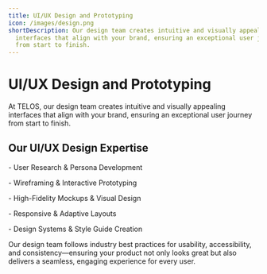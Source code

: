 ```yaml
---
title: UI/UX Design and Prototyping
icon: /images/design.png
shortDescription: Our design team creates intuitive and visually appealing
  interfaces that align with your brand, ensuring an exceptional user journey
  from start to finish.
---
```

# UI/UX Design and Prototyping

At TELOS, our design team creates intuitive and visually appealing interfaces that align with your brand, ensuring an exceptional user journey from start to finish.



## Our UI/UX Design Expertise

\- User Research & Persona Development

\- Wireframing & Interactive Prototyping

\- High-Fidelity Mockups & Visual Design

\- Responsive & Adaptive Layouts

\- Design Systems & Style Guide Creation



Our design team follows industry best practices for usability, accessibility, and consistency—ensuring your product not only looks great but also delivers a seamless, engaging experience for every user.
